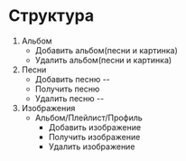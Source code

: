 <h1>Структура</h1>
<ol>
    <li>Альбом
    <ul>
      <li>Добавить альбом(песни и картинка)</li>
      <li>Удалить альбом(песни и картинка)</li>
    </ul>
  </li>
  
  <li>Песни
    <ul>
      <li>Добавить песню --</li>
      <li>Получить песню</li>
      <li>Удалить песню --</li>
    </ul>
  </li>

  <li>Изображения
    <ul>
      <li>Альбом/Плейлист/Профиль
      <ul>
        <li>Добавить изображение</li>
        <li>Получить изображение</li>
        <li>Удалить изображение</li>
      </ul>
    </li>
    </ul>

